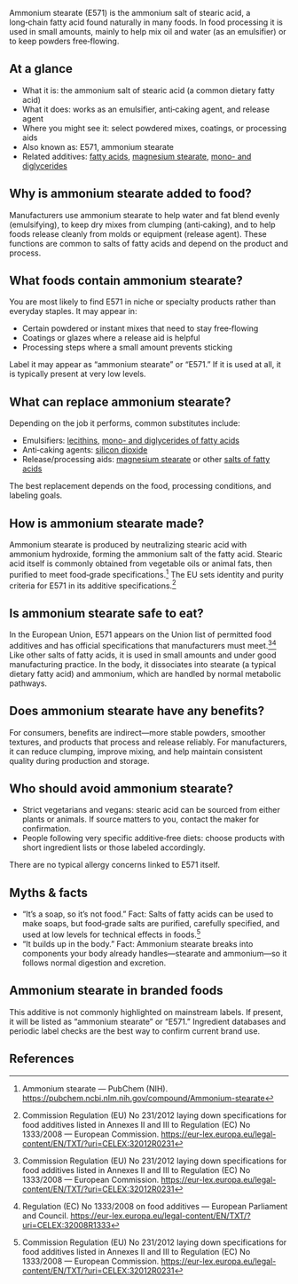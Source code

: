 Ammonium stearate (E571) is the ammonium salt of stearic acid, a long‑chain fatty acid found naturally in many foods. In food processing it is used in small amounts, mainly to help mix oil and water (as an emulsifier) or to keep powders free‑flowing.

<!--more-->

## At a glance
- What it is: the ammonium salt of stearic acid (a common dietary fatty acid)
- What it does: works as an emulsifier, anti‑caking agent, and release agent
- Where you might see it: select powdered mixes, coatings, or processing aids
- Also known as: E571, ammonium stearate
- Related additives: [fatty acids](/e570-fatty-acids), [magnesium stearate](/e572-magnesium-stearate), [mono- and diglycerides](/e471-mono-and-diglycerides-of-fatty-acids)

## Why is ammonium stearate added to food?
Manufacturers use ammonium stearate to help water and fat blend evenly (emulsifying), to keep dry mixes from clumping (anti‑caking), and to help foods release cleanly from molds or equipment (release agent). These functions are common to salts of fatty acids and depend on the product and process.

## What foods contain ammonium stearate?
You are most likely to find E571 in niche or specialty products rather than everyday staples. It may appear in:
- Certain powdered or instant mixes that need to stay free‑flowing
- Coatings or glazes where a release aid is helpful
- Processing steps where a small amount prevents sticking

Label it may appear as “ammonium stearate” or “E571.” If it is used at all, it is typically present at very low levels.

## What can replace ammonium stearate?
Depending on the job it performs, common substitutes include:
- Emulsifiers: [lecithins](/e322-lecithins), [mono- and diglycerides of fatty acids](/e471-mono-and-diglycerides-of-fatty-acids)
- Anti‑caking agents: [silicon dioxide](/e551-silicon-dioxide)
- Release/processing aids: [magnesium stearate](/e572-magnesium-stearate) or other [salts of fatty acids](/e470a-sodium-potassium-and-calcium-salts-of-fatty-acids)

The best replacement depends on the food, processing conditions, and labeling goals.

## How is ammonium stearate made?
Ammonium stearate is produced by neutralizing stearic acid with ammonium hydroxide, forming the ammonium salt of the fatty acid. Stearic acid itself is commonly obtained from vegetable oils or animal fats, then purified to meet food‑grade specifications.[^3] The EU sets identity and purity criteria for E571 in its additive specifications.[^1]

## Is ammonium stearate safe to eat?
In the European Union, E571 appears on the Union list of permitted food additives and has official specifications that manufacturers must meet.[^1][^2] Like other salts of fatty acids, it is used in small amounts and under good manufacturing practice. In the body, it dissociates into stearate (a typical dietary fatty acid) and ammonium, which are handled by normal metabolic pathways.

## Does ammonium stearate have any benefits?
For consumers, benefits are indirect—more stable powders, smoother textures, and products that process and release reliably. For manufacturers, it can reduce clumping, improve mixing, and help maintain consistent quality during production and storage.

## Who should avoid ammonium stearate?
- Strict vegetarians and vegans: stearic acid can be sourced from either plants or animals. If source matters to you, contact the maker for confirmation.
- People following very specific additive‑free diets: choose products with short ingredient lists or those labeled accordingly.

There are no typical allergy concerns linked to E571 itself.

## Myths & facts
- “It’s a soap, so it’s not food.” Fact: Salts of fatty acids can be used to make soaps, but food‑grade salts are purified, carefully specified, and used at low levels for technical effects in foods.[^1]
- “It builds up in the body.” Fact: Ammonium stearate breaks into components your body already handles—stearate and ammonium—so it follows normal digestion and excretion.

## Ammonium stearate in branded foods
This additive is not commonly highlighted on mainstream labels. If present, it will be listed as “ammonium stearate” or “E571.” Ingredient databases and periodic label checks are the best way to confirm current brand use.

## References
[^1]: Commission Regulation (EU) No 231/2012 laying down specifications for food additives listed in Annexes II and III to Regulation (EC) No 1333/2008 — European Commission. https://eur-lex.europa.eu/legal-content/EN/TXT/?uri=CELEX:32012R0231
[^2]: Regulation (EC) No 1333/2008 on food additives — European Parliament and Council. https://eur-lex.europa.eu/legal-content/EN/TXT/?uri=CELEX:32008R1333
[^3]: Ammonium stearate — PubChem (NIH). https://pubchem.ncbi.nlm.nih.gov/compound/Ammonium-stearate
